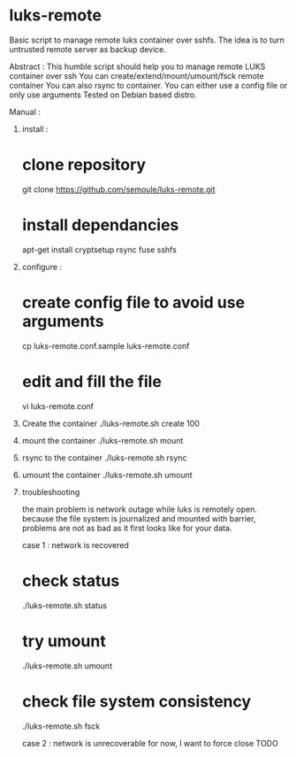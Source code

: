 luks-remote
===========

Basic script to manage remote luks container over sshfs. The idea is to turn untrusted remote server as backup device.

Abstract :
	This humble script should help you to manage remote LUKS container over ssh
	You can create/extend/mount/umount/fsck remote container
	You can also rsync to container.
	You can either use a config file or only use arguments
	Tested on Debian based distro.


Manual :

1. install :
	# clone repository
	git clone https://github.com/semoule/luks-remote.git

	# install dependancies
	apt-get install cryptsetup rsync fuse sshfs

2. configure :
	# create config file to avoid use arguments
	cp luks-remote.conf.sample luks-remote.conf

	# edit and fill the file
	vi luks-remote.conf

3. Create the container
	./luks-remote.sh create 100

4. mount the container
	./luks-remote.sh mount

5. rsync to the container
	./luks-remote.sh rsync

6. umount the container
	./luks-remote.sh umount

7. troubleshooting

	the main problem is network outage while luks is remotely open.
	because the file system is journalized and mounted with barrier, problems are not as bad as it first looks like for your data.

	case 1 : network is recovered

	# check status
	./luks-remote.sh status

	# try umount
	./luks-remote.sh umount

	# check file system consistency
	./luks-remote.sh fsck



	case 2 : network is unrecoverable for now, I want to force close
	TODO
